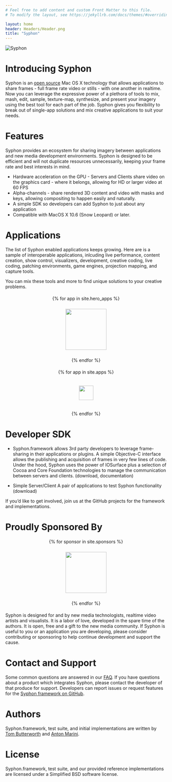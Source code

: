 ```yaml
---
# Feel free to add content and custom Front Matter to this file.
# To modify the layout, see https://jekyllrb.com/docs/themes/#overriding-theme-defaults

layout: home
header: Headers/Header.png
title: "Syphon"
---
```


![Syphon]("Headers/Header.png" "Syphon")


# Introducing Syphon

Syphon is an [open source](http://github.com/syphon) Mac OS X technology that allows applications to share frames - full frame rate video or stills - with one another in realtime. Now you can leverage the expressive power of a plethora of tools to mix, mash, edit, sample, texture-map, synthesize, and present your imagery using the best tool for each part of the job. Syphon gives you flexibility to break out of single-app solutions and mix creative applications to suit your needs.


# Features

Syphon provides an ecosystem for sharing imagery between applications and new media development environments. Syphon is designed to be efficient and will not duplicate resources unnecessarily, keeping your frame rate and best interests in mind.

* Hardware acceleration on the GPU - Servers and Clients share video on the graphics card - where it belongs, allowing for HD or larger video at 60 FPS
* Alpha-channels - share rendered 3D content and video with masks and keys, allowing compositing to happen easily and naturally.
* A simple SDK so developers can add Syphon to just about any application
* Compatible with MacOS X 10.6 (Snow Leopard) or later.

# Applications

The list of Syphon enabled applications keeps growing. Here are is a sample of interoperable applications, inlcuding live performance, content creation, show control, visualizers, development, creative coding, live coding, patching environments, game engines, projection mapping, and capture tools.

You can mix these tools and more to find unique solutions to your creative problems.


<div align="center" style="margin-bottom:20px; margin-top:20px">

{% for app in site.hero_apps %}

<a href="{{ app.website }}"><img src="app_icons/{{app.icon}}" width="128" height="128" style="padding:10px"></a>

{% endfor %}

</div>


<div align="center" style="margin-bottom:20px; margin-top:20px">

{% for app in site.apps %}

<a href="{{ app.website }}" title="{{app.title}}"><img src="app_icons/{{app.icon}}" width="45px" height="45px" style="padding:20px"></a>

{% endfor %}

</div>

# Developer SDK


* Syphon.framework allows 3rd party developers to leverage frame-sharing in their applications or plugins. A simple Objective-C interface allows the publishing and acquisition of frames in very few lines of code. Under the hood, Syphon uses the power of IOSurface plus a selection of Cocoa and Core Foundation technologies to manage the communication between servers and clients. (download, documentation)

* Simple Server/Client A pair of applications to test Syphon functionality (download)


If you’d like to get involved, join us at the GitHub projects for the framework and implementations.


# Proudly Sponsored By

<div align="center" style="margin-bottom:20px; margin-top:20px">

{% for sponsor in site.sponsors %}

<a href="{{ sponsor.website }}" title="{{sponsor.title}}"><img src="sponsors/{{sponsor.icon}}" width="128" height="128" style="padding:10px"></a>

{% endfor %}

</div>
Syphon is designed for and by new media technologists, realtime video artists and visualists. It is a labor of love, developed in the spare time of the authors. It is open, free and a gift to the new media community. If Syphon is useful to you or an application you are developing, please consider contributing or sponsoring to help continue development and support the cause.



# Contact and Support

Some common questions are answered in our [FAQ](/faq). If you have questions about a product which integrates Syphon, please contact the developer of that produce for support. Developers can report issues or request features for the [Syphon framework on GitHub](https://github.com/Syphon/Syphon-Framework/).


# Authors

Syphon.framework, test suite, and initial implementations are written by [Tom Butterworth](http://kriss.cx/tom) and [Anton Marini](https://vade.info).

# License

Syphon.framework, test suite, and our provided reference implementations are licensed under a Simplified BSD software license.
